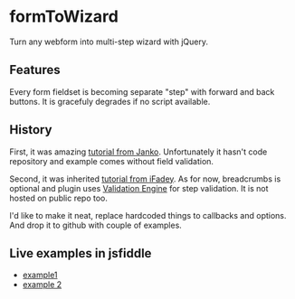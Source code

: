 # formToWizard

Turn any webform into multi-step wizard with jQuery.

## Features

Every form fieldset is becoming separate "step" with forward and back buttons. It is gracefuly degrades if no script available.

## History

First, it was amazing [tutorial from Janko][1]. Unfortunately it hasn't code repository and example comes without field validation.

Second, it was inherited [tutorial from iFadey][2]. As for now, breadcrumbs is optional and plugin uses [Validation Engine][3] for step validation. It is not hosted on public repo too.

I'd like to make it neat, replace hardcoded things to callbacks and options. And drop it to github with couple of examples.


## Live examples in jsfiddle

- [example1](https://jsfiddle.net/artoodetoo/m7rmgvfy/embedded/result/)
- [example 2](https://jsfiddle.net/artoodetoo/yga9sjwa/embedded/result/)

[1]: http://www.jankoatwarpspeed.com/turn-any-webform-into-a-powerful-wizard-with-jquery-formtowizard-plugin/
[2]: http://www.ifadey.com/2012/06/form-to-wizard-jquery-plugin/
[3]: https://github.com/posabsolute/jQuery-Validation-Engine
